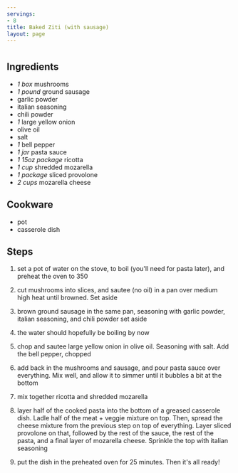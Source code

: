 ```yaml
---
servings:
- 8
title: Baked Ziti (with sausage)
layout: page
---
```


# 

## Ingredients
- *1 box* mushrooms
- *1 pound* ground sausage
- garlic powder
- italian seasoning
- chili powder
- *1* large yellow onion
- olive oil
- salt
- *1* bell pepper
- *1 jar* pasta sauce
- *1 15oz package* ricotta
- *1 cup* shredded mozarella
- *1 package* sliced provolone
- *2 cups* mozarella cheese

## Cookware
- pot
- casserole dish

## Steps
1. set a pot of water on the stove, to boil (you'll need for pasta later), and
preheat the oven to 350

2. cut mushrooms into slices, and sautee (no oil) in a pan over medium high heat
until browned. Set aside

3. brown ground sausage in the same pan, seasoning with garlic powder, italian
seasoning, and chili powder set aside

4. the water should hopefully be boiling by now

5. chop and sautee large yellow onion in olive oil. Seasoning with salt. Add the
bell pepper, chopped

6. add back in the mushrooms and sausage, and pour pasta sauce over everything.
Mix well, and allow it to simmer until it bubbles a bit at the bottom

7. mix together ricotta and shredded mozarella

8. layer half of the cooked pasta into the bottom of a greased casserole dish.
Ladle half of the meat + veggie mixture on top. Then, spread the cheese mixture
from the previous step on top of everything. Layer sliced provolone on that,
followed by the rest of the sauce, the rest of the pasta, and a final layer of
mozarella cheese. Sprinkle the top with italian seasoning

9. put the dish in the preheated oven for 25 minutes. Then it's all ready!

